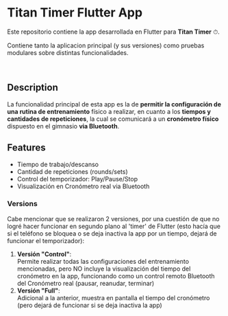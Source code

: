 # Titan Timer Flutter App

Este repositorio contiene la app desarrollada en Flutter para <b>Titan Timer</b> ⏱.

Contiene tanto la aplicacion principal (y sus versiones) como pruebas modulares sobre distintas funcionalidades.

<br />

## Description
La funcionalidad principal de esta app es la de <b>permitir la configuración de una rutina de entrenamiento</b> físico a realizar, en cuanto a los <b>tiempos y cantidades de repeticiones</b>, la cual se comunicará a un <b>cronómetro físico</b> dispuesto en el gimnasio <b>via Bluetooth</b>.

## Features
<ul>
    <li> Tiempo de trabajo/descanso </li>
    <li> Cantidad de repeticiones (rounds/sets) </li>
    <li> Control del temporizador: Play/Pause/Stop </li>
    <li> Visualización en Cronómetro real via Bluetooth </li>
</ul>

### Versions
Cabe mencionar que se realizaron 2 versiones, por una cuestión de que no logré hacer funcionar en segundo plano al 'timer' de Flutter (esto hacía que si el teléfono se bloquea o se deja inactiva la app por un tiempo, dejará de funcionar el temporizador):

<ol>
    <li>
        <b>Versión "Control"</b>:<br />
        Permite realizar todas las configuraciones del entrenamiento mencionadas, pero NO incluye la visualización del tiempo del cronómetro en la app, funcionando como un control remoto Bluetooth del Cronómetro real (pausar, reanudar, terminar)
    </li>
    <li>
        <b>Versión "Full"</b>:<br />
        Adicional a la anterior, muestra en pantalla el tiempo del cronómetro (pero dejará de funcionar si se deja inactiva la app)
    </li>
</ol>